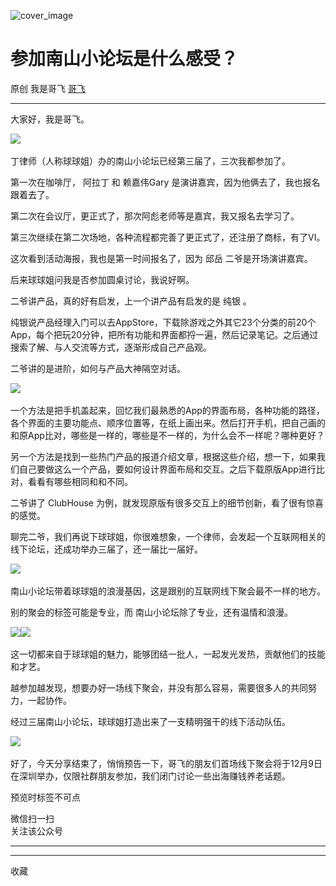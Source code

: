 ![cover_image](https://mmbiz.qpic.cn/sz_mmbiz_jpg/LBrX00GQeicvhqZL3ESV4qDBATSFPIM8ICrOlns2V7tKhPqzKFvrIhmNZuKArxBUNdrHRrBDG7ibmGXM9g3j3oicg/0?wx_fmt=jpeg)

#  参加南山小论坛是什么感受？

原创  我是哥飞  [ 哥飞 ](javascript:void\(0\);)

__ _ _ _ _

大家好，我是哥飞。

  

![](https://mmbiz.qpic.cn/sz_mmbiz_jpg/LBrX00GQeicvhqZL3ESV4qDBATSFPIM8IHARKlicjuDFMFT5aicicM0vUDibjWiae0LkUf8I8NuXzcdZTg9qISraaX0Q/640?wx_fmt=jpeg)
​

  

丁律师（人称球球姐）办的南山小论坛已经第三届了，三次我都参加了。

  

  
第一次在咖啡厅，  阿拉丁  和  赖嘉伟Gary  是演讲嘉宾，因为他俩去了，我也报名跟着去了。  

  

  

第二次在会议厅，更正式了，那次阿彪老师等是嘉宾，我又报名去学习了。  
  
第三次继续在第二次场地，各种流程都完善了更正式了，还注册了商标，有了VI。  
  
这次看到活动海报，我也是第一时间报名了，因为  邱岳  二爷是开场演讲嘉宾。  

  

  

后来球球姐问我是否参加圆桌讨论，我说好啊。  
  
二爷讲产品，真的好有启发，上一个讲产品有启发的是  纯银  。  

  

  
纯银说产品经理入门可以去AppStore，下载除游戏之外其它23个分类的前20个App，每个把玩20分钟，把所有功能和界面都捋一遍，然后记录笔记。之后通过搜索了解、与人交流等方式，逐渐形成自己产品观。  
  
二爷讲的是进阶，如何与产品大神隔空对话。

  

![](https://mmbiz.qpic.cn/sz_mmbiz_jpg/LBrX00GQeicvhqZL3ESV4qDBATSFPIM8Iwm54sIKtJv3Ba4aL94cTj5OMOpyxqPAHZq6d53odibTicq0HavpQiaNSA/640?wx_fmt=jpeg)
​

  
一个方法是把手机盖起来，回忆我们最熟悉的App的界面布局，各种功能的路径，各个界面的主要功能点、顺序位置等，在纸上画出来。然后打开手机，把自己画的和原App比对，哪些是一样的，哪些是不一样的，为什么会不一样呢？哪种更好？  
  
另一个方法是找到一些热门产品的报道介绍文章，根据这些介绍，想一下，如果我们自己要做这么一个产品，要如何设计界面布局和交互。之后下载原版App进行比对，看看有哪些相同和和不同。  

  

二爷讲了 ClubHouse 为例，就发现原版有很多交互上的细节创新，看了很有惊喜的感觉。

  

聊完二爷，我们再说下球球姐，你很难想象，一个律师，会发起一个互联网相关的线下论坛，还成功举办三届了，还一届比一届好。

  

![](https://mmbiz.qpic.cn/sz_mmbiz_jpg/LBrX00GQeicvhqZL3ESV4qDBATSFPIM8ICvUhE1OV9yDJtRDm6jj4xJibKLicjGoFNj9zic3EibBmw2YMoV7IHY1dsQ/640?wx_fmt=jpeg)
​

  

南山小论坛带着球球姐的浪漫基因，这是跟别的互联网线下聚会最不一样的地方。

  

别的聚会的标签可能是专业，而  南山小论坛除了专业，还有温情和浪漫。

![](https://mmbiz.qpic.cn/sz_mmbiz_jpg/LBrX00GQeicvhqZL3ESV4qDBATSFPIM8IvYJNZTbryGUic66hv3mGqcwIx1o7he3PthD7Vw7CpSOw8cTcbw2cexQ/640?wx_fmt=jpeg)
​
![](https://mmbiz.qpic.cn/sz_mmbiz_jpg/LBrX00GQeicvhqZL3ESV4qDBATSFPIM8InwxBmImHs6HGxgqPvSodLqoehKYujdRWvccgzosPxwLia05UJpsNUTg/640?wx_fmt=jpeg)
​

  

这一切都来自于球球姐的魅力，能够团结一批人，一起发光发热，贡献他们的技能和才艺。

  

越参加越发现，想要办好一场线下聚会，并没有那么容易，需要很多人的共同努力，一起协作。

  

经过三届南山小论坛，球球姐打造出来了一支精明强干的线下活动队伍。

![](https://mmbiz.qpic.cn/sz_mmbiz_jpg/LBrX00GQeicvhqZL3ESV4qDBATSFPIM8ILJOtFuOpqC7f6aSbFiaWLmhJBPT2ElicmalibFpsXSicXkY5b7muqvgZTA/640?wx_fmt=jpeg)
​

  

好了，今天分享结束了，悄悄预告一下，哥飞的朋友们首场线下聚会将于12月9日在深圳举办，仅限社群朋友参加，我们闭门讨论一些出海赚钱养老话题。

预览时标签不可点

微信扫一扫  
关注该公众号





****



****



  收藏

